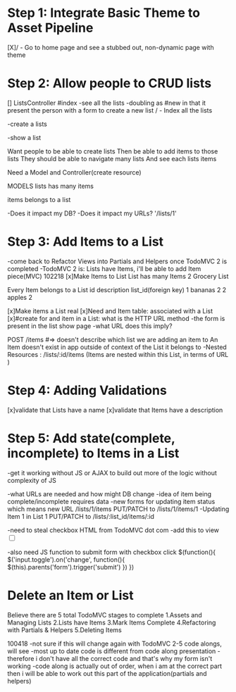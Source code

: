 # Step 1: Integrate Basic Theme to Asset Pipeline

[X]/ - Go to home page and see a stubbed out, non-dynamic page with theme

# Step 2: Allow people to CRUD lists

[] ListsController
  #index
  -see all the lists
  -doubling as #new in that it present the person with a form to create a new list
  / - Index all the lists

  -create a lists

-show a list

Want people to be able to create lists
Then be able to add items to those lists
They should be able to navigate many lists
And see each lists items

Need a Model and Controller(create resource)

MODELS
lists
  has many items

items
  belongs to a list


-Does it impact my DB?
-Does it impact my URLs? '/lists/1'

# Step 3: Add Items to a List
-come back to Refactor Views into Partials and Helpers once TodoMVC 2 is completed
-TodoMVC 2 is: Lists have Items, i'll be able to add Item piece(MVC)
102218
[x]Make Items to List
  List has many Items
  2   Grocery List

  Every Item belongs to a List
  id  description list_id(foreign key)
  1   bananas     2
  2   apples      2

[x]Make items a List real
[x]Need and Item table: associated with a List
[x]#create for and item in a List: what is the HTTP URL method
-the form is present in the list show page
-what URL does this imply?

POST /items #=> doesn't describe which list we are adding an item to
An Item doesn't exist in app outside of context of the List it belongs to
-Nested Resources : /lists/:id/items (Items are nested within this List, in terms of URL )

# Step 4: Adding Validations
[x]validate that Lists have a name
[x]validate that Items have a description

# Step 5: Add state(complete, incomplete) to Items in a List
-get it working without JS or AJAX to build out more of the logic without complexity of JS

-what URLs are needed and how might DB change
-idea of item being complete/incomplete requires data
-new forms for updating item status which means new URL
/lists/1/items
  PUT/PATCH to /lists/1/items/1 -Updating Item 1 in List 1
  PUT/PATCH to /lists/:list_id/items/:id

-need to steal checkbox HTML from TodoMVC dot com
-add this to view
<input class="toggle" type="checkbox">

-also need JS function to submit form with checkbox click
$(function(){
  $('input.toggle').on('change', function(){
    $(this).parents('form').trigger('submit')
  })
})


# Delete an Item or List


Believe there are 5 total TodoMVC stages to complete
1.Assets and Managing Lists
2.Lists have Items
3.Mark Items Complete
4.Refactoring with Partials & Helpers
5.Deleting Items


100418
-not sure if this will change again with TodoMVC 2-5 code alongs, will see
-most up to date code is different from code along presentation
-therefore i don't have all the correct code and that's why my form isn't working
-code along is actually out of order, when i am at the correct part then i will be able to work out this
 part of the application(partials and helpers)
